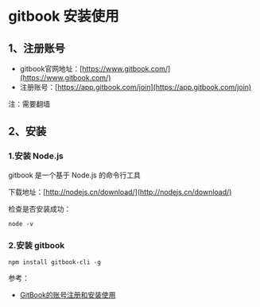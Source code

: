 # gitbook 安装使用

## 1、注册账号

* gitbook官网地址：[https://www.gitbook.com/](https://www.gitbook.com/)
* 注册账号：[https://app.gitbook.com/join](https://app.gitbook.com/join)

注：需要翻墙

## 2、安装

### 1.安装 Node.js

gitbook 是一个基于 Node.js 的命令行工具

 下载地址：[http://nodejs.cn/download/](http://nodejs.cn/download/)

检查是否安装成功：

```text
node -v
```

### 2.安装 gitbook

```text
npm install gitbook-cli -g
```



参考：

* [GitBook的账号注册和安装使用](https://www.cnblogs.com/fby698/p/11390771.html#navigator)

